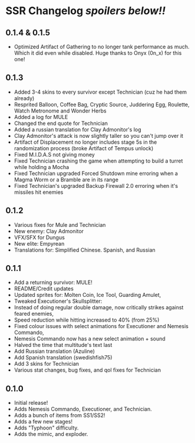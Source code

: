# SSR Changelog *spoilers below!!*
## 0.1.4 & 0.1.5
- Optimized Artifact of Gathering to no longer tank performance as much. Which it did even while disabled. Huge thanks to Onyx (0n_x) for this one!

## 0.1.3
- Added 3-4 skins to every survivor except Technician (cuz he had them already)
- Resprited Balloon, Coffee Bag, Cryptic Source, Juddering Egg, Roulette, Watch Metronome and Wonder Herbs
- Added a log for MULE
- Changed the end quote for Technician
- Added a russian translation for Clay Admonitor's log
- Clay Admonitor's attack is now slightly taller so you can't jump over it
- Artifact of Displacement no longer includes stage 5s in the randomization process (broke Artifact of Tempus unlock)
- Fixed M.I.D.A.S not giving money
- Fixed Technician crashing the game when attempting to build a turret while holding a Mocha
- Fixed Technician upgraded Forced Shutdown mine erroring when a Magma Worm or a Bramble are in its range
- Fixed Technician's upgraded Backup Firewall 2.0 erroring when it's missiles hit enemies

## 0.1.2
- Various fixes for Mule and Technician
- New enemy: Clay Admonitor
- VFX/SFX for Dungus
- New elite: Empyrean
- Translations for: Simplified Chinese. Spanish, and Russian


## 0.1.1
- Add a returning survivor: MULE!
- README/Credit updates
- Updated sprites for: Molten Coin, Ice Tool, Guarding Amulet,
- Tweaked Executioner's Skullsplitter:
- Instead of doing regular double damage, now critically strikes against feared enemies,
- Speed reduction while hitting increased to 40% (from 25%)
- Fixed colour issues with select animations for Executioner and Nemesis Commando,
- Nemesis Commando now has a new select animation + sound
- Halved the time that multitude's text last
- Add Russian translation (Azuline)
- Add Spanish translation (swedishfish75)
- Add 3 skins for Technician
- Various stat changes, bug fixes, and qol fixes for Technician

## 0.1.0
- Initial release!
- Adds Nemesis Commando, Executioner, and Technician.
- Adds a bunch of items from SS1/SS2!
- Adds a few new stages!
- Adds "Typhoon" difficulty.
- Adds the mimic, and exploder.  